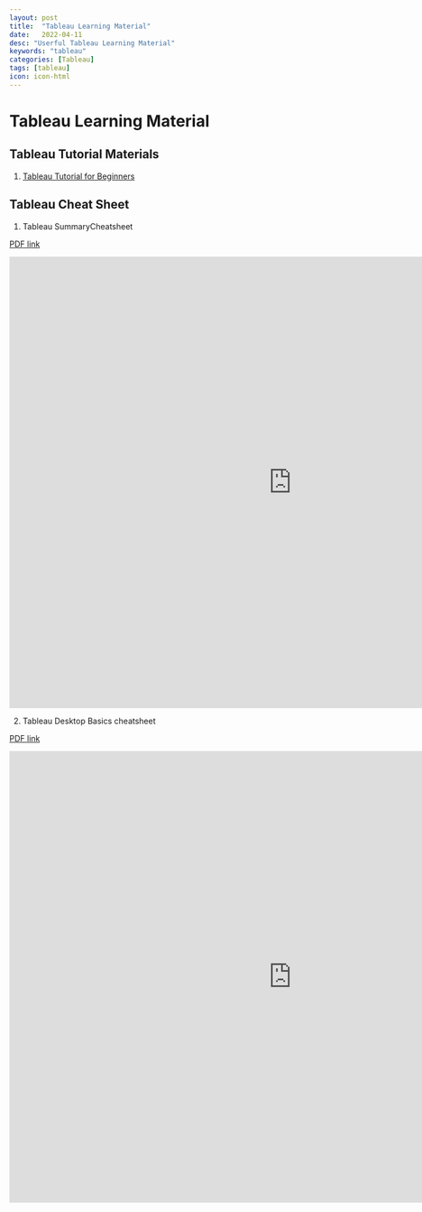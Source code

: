 ```yaml
---
layout: post
title:  "Tableau Learning Material"
date:   2022-04-11
desc: "Userful Tableau Learning Material"
keywords: "tableau"
categories: [Tableau]
tags: [tableau]
icon: icon-html
---
```


# Tableau Learning Material

## Tableau Tutorial Materials

1. [Tableau Tutorial for Beginners](https://intellipaat.com/blog/tutorial/tableau-tutorial/)

## Tableau Cheat Sheet

1. Tableau SummaryCheatsheet 

[PDF link](https://ellenguo0928.github.io/my-git-home/static/assets/files/tableau-cheat-sheet.pdf)
 
<!-- Embed PDF File -->
<iframe src="https://ellenguo0928.github.io/my-git-home/static/assets/files/tableau-cheat-sheet.pdf" style="width:1000px; height:800px;" frameborder="0" allowfullscreen></iframe>


2. Tableau Desktop Basics cheatsheet

[PDF link](https://ellenguo0928.github.io/my-git-home/static/assets/files/tableau-desktop-basics.pdf)
 
<!-- Embed PDF File -->
<iframe src="https://ellenguo0928.github.io/my-git-home/static/assets/files/tableau-desktop-basics.pdf" style="width:1000px; height:800px;" frameborder="0" allowfullscreen></iframe>